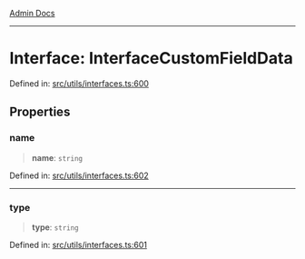 [Admin Docs](/)

***

# Interface: InterfaceCustomFieldData

Defined in: [src/utils/interfaces.ts:600](https://github.com/Aad1tya27/talawa-admin/blob/dd4a08e622d0fa38bcf9758a530e8cdf917dbac8/src/utils/interfaces.ts#L600)

## Properties

### name

> **name**: `string`

Defined in: [src/utils/interfaces.ts:602](https://github.com/Aad1tya27/talawa-admin/blob/dd4a08e622d0fa38bcf9758a530e8cdf917dbac8/src/utils/interfaces.ts#L602)

***

### type

> **type**: `string`

Defined in: [src/utils/interfaces.ts:601](https://github.com/Aad1tya27/talawa-admin/blob/dd4a08e622d0fa38bcf9758a530e8cdf917dbac8/src/utils/interfaces.ts#L601)
